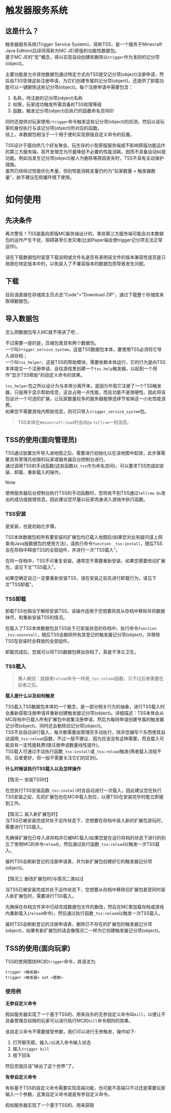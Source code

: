 # 触发器服务系统
## 这是什么？
触发器服务系统(Trigger Service System)，简称TSS，是一个服务于Minecraft Java Edition(后续将简称为MC JE)原版的功能性数据包。  
基于MC JE的"宏"概念，得以实现自动创建和删除以`trigger`作为准则的记分项(object)。  

主要功能是允许其他数据包通过特定方式向TSS提交记分项(object)注册申请，然后由TSS受理这些注册申请，为它们创建专属的记分项(object)，还提供了卸载功能可以一键删除这些记分项(object)。每个注册申请中需要包含：
1. 名称，待注册的记分项(object)名称
2. 权限，玩家成功触发所需具备的TSS权限等级
3. 函数，触发记分项(object)后执行的函数命名空间ID

同时还提供对玩家使用`/trigger`命令触发这些记分项(object)的侦测，然后以该玩家的身份执行与该记分项(object)所对应的函数。  
综上，本数据包相当于一个用于便利实现原版自定义命令的前置。  
  
TSS设计于面向供几个好友聚会、玩生存的小型原版服务端或不影响原版功能运作的第三方服务端，其开发理念为尽量降低不必要的性能消耗，因而不具备自动纠错功能。例如当发生记分项(object)被人为删除等原因丢失时，TSS不具有主动保护措施。  
虽然已经经过性能优化考量，但刻性能消耗变量仍约为"玩家数量 × 触发器数量"，故不建议在熙攘环境下使用。  

# 如何使用

## 先决条件

再次警告！TSS是面向原版MC服务端设计的，某些第三方服务端可能会对本数据包的运作产生干扰、阻碍甚至引发灾难(比如Paper端会使trigger记分项无法正常运作)。  

请在下载数据包时留意下载说明或文件名是否有表明该文件的版本兼容性是否是只局限在特定版本中的，以免装入了不兼容版本的数据包而导致发生问题。  

## 下载

目前请直接在存储库主页点击"Code">"Download ZIP"，通过下载整个存储库来取得数据包。  

## 导入数据包

怎么把数据包导入MC就不用讲了吧...  

不过需要一提的是，压缩包里具有两个数据包。  
一个叫`trigger_service_system`，这是TSS数据包本体，要使用TSS必须将它导入进存档；  
一个叫`tss_helper`，这是TSS的帮助模块，需要依赖本体运行，它的行为是向TSS本体提交一个注册申请，会往游戏里创建一个`tss.help`触发器，以起到一个用作"显示TSS帮助"的自定义命令的效果。  

`tss_helper`包之所以设计为与本体分离开来，是因为毕竟它注册了一个TSS触发器，只是用于显示帮助信息，这会占用一点性能，而且功能不是很硬性。因此将该包设计一个可选的扩展，让玩家数量较多的服务器能够选择节省掉这一小处性能浪费。  
如果您不需要游戏内帮助信息，则可只导入`trigger_service_system`包。  
  
> TSS本体在`#minecraft:load`时会向`@a` `tellraw`一则消息。

## TSS的使用(面向管理员)

TSS通过放置文件导入进地图之后，需要进行初始化以在该地图中起效，此步骤需要具有管理员权限的玩家或服务器后台控制台进行。  
通过调用TSS的手动函数(这些函数以`_tss`作为命名空间)，可以要求TSS完成如安装、卸载、重新载入的操作。

> [!NOTE]
> 使用服务器后台控制台执行TSS的手动函数时，您将收不到TSS通过`tellraw @s`发出的成功或报错信息。因此建议您尽量以玩家肉身进入游戏中执行函数。

### TSS安装

是安装，也是初始化步骤。  

TSS本体数据包和所有要安装的扩展包均已载入地图后(如果您对此有疑问请上网查询Java版数据包的使用方法)，请执行命令`function _tss:install`，随后TSS会在存档中释放TSS的全部组件，并进行一次"TSS载入"。  

在同一存档中，TSS不可重复安装。通常您不需要重新安装，如果您需要改动扩展包，请见下文"TSS载入"。  

如果您确定自己一定要重新安装TSS，请在安装之前先进行卸载行为，请见下文"TSS卸载"。  

### TSS卸载

卸载TSS也相当于解除安装TSS，该操作适用于您想要将其从存档中移除并将数据抹尽，和重新安装TSS的情况。  

在载入了TSS本体数据包且TSS处于已安装状态的存档中，执行命令`function _tss:uninstall`，随后TSS会删除所有其登记的触发器记分项(object)，并移除TSS在安装时会释放的全部组件。  

卸载完成后，您就可以将TSS数据包移出存档了。真是干净又卫生。  

### TSS载入

> 懒人概括：就跟用`reload`命令一样用`_tss:reload`函数，只不过后者需要在前者之后。  
  
**载入是什么以及如何触发**  

TSS载入TSS数据包本体的一个概念，是一部分相关行为的抽象，进行TSS载入时会重新获取注册申请并重新创建触发器记分项(object)。详细描述：TSS本体会从MC存档中已载入所有扩展包中收集注册申请，然后为每则申请创建专属的触发器记分项(object)，同时还会删除旧记分项(object)。  
TSS不会自动进行载入，每次都需要由管理员手动执行，除非您编写个东西使其自动调用`_tss:reload`函数，不过一般不建议，因为应该没有这种需要，而且载入可能具有一定性能耗费(随注册申请数量线性提升)。  
TSS载入可通过手动执行函数`_tss:install`或`_tss:reload`触发(两者载入流程不同，后者更好，但一般不需要关注它们的区别)。  
  
**什么时候该执行TSS载入以及怎样操作**  

【情况一 安装TSS时】  

在您执行TSS安装函数`_tss:install`时会自动进行一次载入，因此建议您在执行TSS安装之前，先将扩展包也在MC中载入到位，以便TSS在安装完毕时能立即接到工作。  
  
【情况二 装入新扩展包时】  
当TSS已被安装完成并处于运作状态下，您想要在存档中装入新的扩展包游玩时，需要进行TSS载入。  

先确保扩展包已导入进存档并已被MC载入(如果您是在运行存档的状态下进行的别忘了使用MC的命令`reload`)，然后通过执行函数`_tss:reload`以触发一次TSS载入。  

届时TSS会刷新登记的注册申请表，并为新扩展包创建好它的触发器记分项(object)。  
  
【情况三 删改扩展包时(与情况二类似)】  

当TSS已被安装完成并处于运作状态下，您想要从存档中移除旧扩展包甚至同时装入新扩展包时，需要进行TSS载入。  

先确保在存档文件夹中已经完成数据包文件的删改，然后在MC里加载存档或游戏内重新载入(`reload`命令)，然后通过执行函数`_tss:reload`以触发一次TSS载入。  

届时TSS会刷新登记的注册申请表，删除已不存在的扩展包的触发器记分项(object)，如果有新扩展包的话会像情况二一样为它创建触发器记分项(object)。  

## TSS的使用(面向玩家)

TSS的使用围绕MC的`trigger`命令，其语法为:  

`trigger <触发器>`  
`trigger <触发器> set <整数>`  

### 使用例

**无参自定义命令**  

假如服务器实现了一个基于TSS的、用来自杀的无参自定义命令叫`kill`，以便让不具备管理员权限的玩家可以进行执行MC的`kill`命令相同的效果。  

该自定义命令不需要接受参数，我们可以进行无参触发，操作如下:  
1. 打开聊天框，输入`/`以进入命令输入状态
2. 输入`trigger kill`
3. 按下回车

然后您就应该"掉出了这个世界"了。  

**有参自定义命令**  

有些基于TSS的自定义命令需要实现高端功能，也可能不高端只不过还是需要玩家输入一个参数，这类自定义命令就是有参自定义命令。  

假如服务器实现了一个基于TSS的、用来获取
